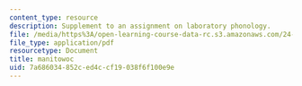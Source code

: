 ```yaml
---
content_type: resource
description: Supplement to an assignment on laboratory phonology.
file: /media/https%3A/open-learning-course-data-rc.s3.amazonaws.com/24-910-topics-in-linguistic-theory-laboratory-phonology-spring-2007/7a686034852ced4ccf19038f6f100e9e_manitowoc.pdf
file_type: application/pdf
resourcetype: Document
title: manitowoc
uid: 7a686034-852c-ed4c-cf19-038f6f100e9e
---
```

